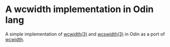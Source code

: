 A wcwidth implementation in Odin lang
=====================================

A simple implementation of [wcwidth(3)](http://pubs.opengroup.org/onlinepubs/009695399/functions/wcwidth.html) and [wcswidth(3)](https://man7.org/linux/man-pages/man3/wcswidth.3.html)
in Odin as a port of [wcwidth](https://github.com/jquast/wcwidth).
